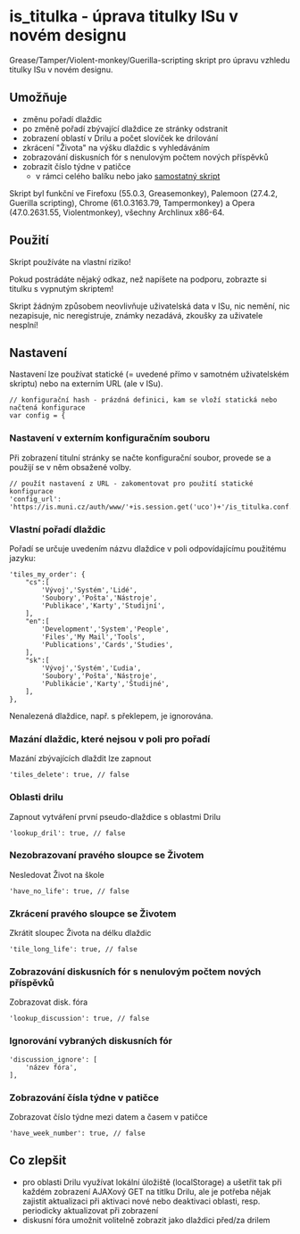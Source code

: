# is_titulka - úprava titulky ISu v novém designu

Grease/Tamper/Violent-monkey/Guerilla-scripting skript pro úpravu vzhledu titulky ISu v novém designu.


## Umožňuje

* změnu pořadí dlaždic
* po změně pořadí zbývající dlaždice ze stránky odstranit
* zobrazení oblastí v Drilu a počet slovíček ke drilování
* zkrácení "Života" na výšku dlaždic s vyhledáváním
* zobrazování diskusních fór s nenulovým počtem nových příspěvků
* zobrazit číslo týdne v patičce
  * v rámci celého balíku nebo jako [samostatný skript](is_paticka_tyden.js)

Skript byl funkční ve Firefoxu (55.0.3, Greasemonkey), Palemoon (27.4.2, Guerilla scripting), Chrome (61.0.3163.79, Tampermonkey) a Opera (47.0.2631.55, Violentmonkey), všechny Archlinux x86-64.


## Použití

Skript používáte na vlastní riziko!

Pokud postrádáte nějaký odkaz, než napíšete na podporu, zobrazte si titulku s vypnutým skriptem!

Skript žádným způsobem neovlivňuje uživatelská data v ISu, nic nemění, nic nezapisuje, nic neregistruje, známky nezadává, zkoušky za uživatele nesplní!


## Nastavení

Nastavení lze používat statické (= uvedené přímo v samotném uživatelském skriptu) nebo na externím URL (ale v ISu).

	// konfigurační hash - prázdná definici, kam se vloží statická nebo načtená konfigurace
	var config = {

### Nastavení v externím konfiguračním souboru

Při zobrazení titulní stránky se načte konfigurační soubor, provede se a použijí se v něm obsažené volby.

	// použít nastavení z URL - zakomentovat pro použití statické konfigurace
	'config_url': 'https://is.muni.cz/auth/www/'+is.session.get('uco')+'/is_titulka.conf.js',

### Vlastní pořadí dlaždic

Pořadí se určuje uvedením názvu dlaždice v poli odpovídajícímu použitému jazyku:

	'tiles_my_order': {
		"cs":[
			'Vývoj','Systém','Lidé',
			'Soubory','Pošta','Nástroje',
			'Publikace','Karty','Studijní',
		],
		"en":[
			'Development','System','People',
			'Files','My Mail','Tools',
			'Publications','Cards','Studies',
		],
		"sk":[
			'Vývoj','Systém','Ľudia',
			'Soubory','Pošta','Nástroje',
			'Publikácie','Karty','Študijné',
		],
	},

Nenalezená dlaždice, např. s překlepem, je ignorována.

### Mazání dlaždic, které nejsou v poli pro pořadí

Mazání zbývajících dlaždit lze zapnout

	'tiles_delete': true, // false

### Oblasti drilu

Zapnout vytváření první pseudo-dlaždice s oblastmi Drilu

	'lookup_dril': true, // false

### Nezobrazovaní pravého sloupce se Životem

Nesledovat Život na škole

	'have_no_life': true, // false

### Zkrácení pravého sloupce se Životem

Zkrátit sloupec Života na délku dlaždic

	'tile_long_life': true, // false

### Zobrazování diskusních fór s nenulovým počtem nových příspěvků

Zobrazovat disk. fóra

	'lookup_discussion': true, // false

### Ignorování vybraných diskusních fór

	'discussion_ignore': [
		'název fóra',
	],

### Zobrazování čísla týdne v patičce

Zobrazovat číslo týdne mezi datem a časem v patičce

	'have_week_number': true, // false

## Co zlepšit

* pro oblasti Drilu využívat lokální úložiště (localStorage) a ušetřit tak při každém zobrazení AJAXový GET na titlku Drilu, ale je potřeba nějak zajistit aktualizaci při aktivaci nové nebo deaktivaci oblasti, resp. periodicky aktualizovat při zobrazení
* diskusní fóra umožnit volitelně zobrazit jako dlaždici před/za drilem

